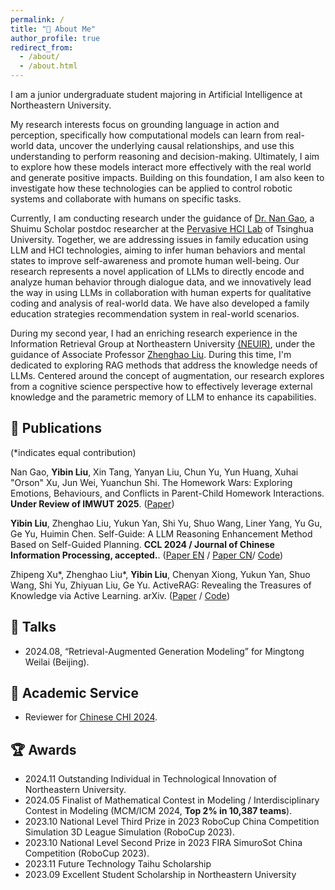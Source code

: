 ```yaml
---
permalink: /
title: "📖 About Me"
author_profile: true
redirect_from: 
  - /about/
  - /about.html
---
```


I am a junior undergraduate student majoring in Artificial Intelligence at Northeastern University.

My research interests focus on grounding language in action and perception, specifically how computational models can learn from real-world data, uncover the underlying causal relationships, and use this understanding to perform reasoning and decision-making. Ultimately, I aim to explore how these models interact more effectively with the real world and generate positive impacts. Building on this foundation, I am also keen to investigate how these technologies can be applied to control robotic systems and collaborate with humans on specific tasks.


Currently, I am conducting research under the guidance of [Dr. Nan Gao](https://nancygao.com/), a Shuimu Scholar postdoc researcher at the [Pervasive HCI Lab](https://pi.cs.tsinghua.edu.cn/) of Tsinghua University. Together, we are addressing issues in family education using LLM and HCI technologies, aiming to infer human behaviors and mental states to improve self-awareness and promote human well-being. Our research represents a novel application of LLMs to directly encode and analyze human behavior through dialogue data, and we innovatively lead the way in using LLMs in collaboration with human experts for qualitative coding and analysis of real-world data. We have also developed a family education strategies recommendation system in real-world scenarios.

During my second year, I had an enriching research experience in the Information Retrieval Group at Northeastern University [(NEUIR)](https://neuir.github.io/), under the guidance of Associate Professor [Zhenghao Liu](https://edwardzh.github.io/). During this time, I'm dedicated to exploring RAG methods that address the knowledge needs of LLMs. Centered around the concept of augmentation, our research explores from a cognitive science perspective how to effectively leverage external knowledge and the parametric memory of LLM to enhance its capabilities. 


## 📝 Publications
(*indicates equal contribution) 

Nan Gao, **Yibin Liu**, Xin Tang, Yanyan Liu, Chun Yu, Yun Huang, Xuhai "Orson" Xu, Jun Wei, Yuanchun Shi. The Homework Wars: Exploring Emotions, Behaviours, and Conflicts in Parent-Child Homework Interactions. **Under Review of IMWUT 2025**. ([Paper](https://arxiv.org/abs/2502.01325v2))


**Yibin Liu**, Zhenghao Liu, Yukun Yan, Shi Yu, Shuo Wang, Liner Yang, Yu Gu, Ge Yu, Huimin Chen. Self-Guide: A LLM Reasoning Enhancement Method Based on Self-Guided Planning. **CCL 2024 / Journal of Chinese Information Processing, accepted.**. ([Paper EN](https://github.com/10-OASIS-01/10-OASIS-01.github.io/blob/master/assets/_CCL2024__Self_Guide__A_LLM_Reasoning_Enhancement_Method_Based_on_Self_Guided_Planning_EN_-4.pdf) / [Paper CN](https://10-oasis-01.github.io/assets/183_self_guide_.pdf)/ [Code](https://github.com/NEUIR/Self-Guide))

Zhipeng Xu\*, Zhenghao Liu\*, **Yibin Liu**, Chenyan Xiong, Yukun Yan, Shuo Wang, Shi Yu, Zhiyuan Liu, Ge Yu. ActiveRAG: Revealing the Treasures of Knowledge via Active Learning. arXiv. ([Paper](https://arxiv.org/abs/2402.13547v1) / [Code](https://github.com/OpenMatch/ActiveRAG))

## 💬 Talks
- 2024.08, “Retrieval-Augmented Generation Modeling” for Mingtong Weilai (Beijing).

## 👥 Academic Service

- Reviewer for [Chinese CHI 2024](http://chchi.icachi.org/24/).
  
## 🏆 Awards

- 2024.11 Outstanding Individual in Technological Innovation of Northeastern University.
- 2024.05 Finalist of Mathematical Contest in Modeling / Interdisciplinary Contest in Modeling (MCM/ICM 2024, **Top 2% in 10,387 teams**).
- 2023.10 National Level Third Prize in 2023 RoboCup China Competition Simulation 3D League Simulation (RoboCup 2023).
- 2023.10 National Level Second Prize in 2023 FIRA SimuroSot China Competition (RoboCup 2023).
- 2023.11 Future Technology Taihu Scholarship
- 2023.09 Excellent Student Scholarship in Northeastern University



<!--
---
permalink: /
title: "Yibin (Léon) Liu"
excerpt: "About me"
author_profile: true
redirect_from: 
  - /about/
  - /about.html
---

-->



